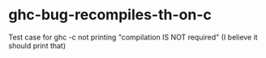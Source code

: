 ghc-bug-recompiles-th-on-c
==========================

Test case for ghc -c not printing "compilation IS NOT required" (I believe it should print that)

